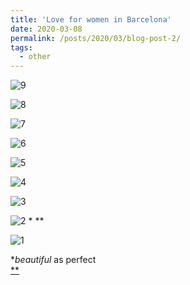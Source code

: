 ```yaml
---
title: 'Love for women in Barcelona'
date: 2020-03-08
permalink: /posts/2020/03/blog-post-2/
tags:
  - other
---
```



![](https://lorenzoamabili.github.io/images/blog2/9.jpeg "9")
<br />

![](https://lorenzoamabili.github.io/images/blog2/8.jpeg "8")
<br />

![](https://lorenzoamabili.github.io/images/blog2/7.jpeg "7")
<br />

![](https://lorenzoamabili.github.io/images/blog2/6.jpeg "6")
<br />

![](https://lorenzoamabili.github.io/images/blog2/5.jpeg "5")
<br />

![](https://lorenzoamabili.github.io/images/blog2/4.jpeg "4")
<br />

![](https://lorenzoamabili.github.io/images/blog2/3.jpeg "3")
<br />

![](https://lorenzoamabili.github.io/images/blog2/2.jpeg "2") * **
<br />

![](https://lorenzoamabili.github.io/images/blog2/1.jpeg "1")
<br />

*<i>beautiful</i> as </i>perfect</i> 
<br />
[**](https://simple.wikipedia.org/wiki/Flowering_plant_sexuality)